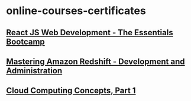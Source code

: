 # online-courses-certificates


## [React JS Web Development - The Essentials Bootcamp](https://udemy.com/course/react-js-and-redux-mastering-web-apps)

## [Mastering Amazon Redshift - Development and Administration](https://www.udemy.com/course/redshift-aws-amazon-development-administration-analytics-datawarehouse/)

## [Cloud Computing Concepts, Part 1](https://www.coursera.org/learn/cloud-computing)

